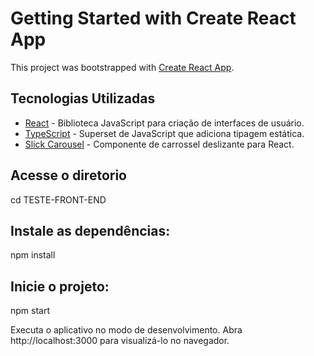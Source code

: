 # Getting Started with Create React App

This project was bootstrapped with [Create React App](https://github.com/facebook/create-react-app).

## Tecnologias Utilizadas

- [React](https://reactjs.org/) - Biblioteca JavaScript para criação de interfaces de usuário.
- [TypeScript](https://www.typescriptlang.org/) - Superset de JavaScript que adiciona tipagem estática.
- [Slick Carousel](https://react-slick.neostack.com/) - Componente de carrossel deslizante para React.


## Acesse o diretorio 
cd TESTE-FRONT-END

## Instale as dependências: 
npm install

## Inicie o projeto:
npm start

Executa o aplicativo no modo de desenvolvimento.
Abra http://localhost:3000 para visualizá-lo no navegador.
